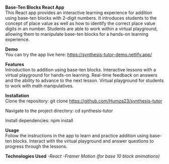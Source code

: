 **Base-Ten Blocks React App**  
This React app provides an interactive learning experience for addition using base-ten blocks with 2-digit numbers. It introduces students to the concept of place value as well as how to identify the correct place value digits in an number. Students are able to work within a virtual playground, allowing them to manipulate base-ten blocks for a hands-on learning experience.

**Demo**  
You can try the app live here: https://synthesis-tutor-demo.netlify.app/

**Features**  
Introduction to addition using base-ten blocks.
Interactive lessons with a virtual playground for hands-on learning.
Real-time feedback on answers and the ability to advance to the next lesson.
Virtual playground for students to work with math manipulatives.

**Installation**  
Clone the repository: git clone https://github.com/Humza23/synthesis-tutor

Navigate to the project directory: cd synthesis-tutor

Install dependencies: npm install

**Usage**  
Follow the instructions in the app to learn and practice addition using base-ten blocks. Interact with the virtual playground and answer questions to progress through the lessons.

**Technologies Used**
*-React
-Framer Motion (for base 10 block animations)*